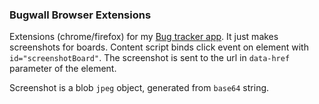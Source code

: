 ### Bugwall Browser Extensions

Extensions (chrome/firefox) for my [Bug tracker app](https://www.mysql.com/ "stasgar/Visual_Bugtracker"). It just makes screenshots for boards.
Content script binds click event on element with `id="screenshotBoard"`. The screenshot is sent to the url in `data-href` parameter of the element.

Screenshot is a blob `jpeg` object, generated from `base64` string.
